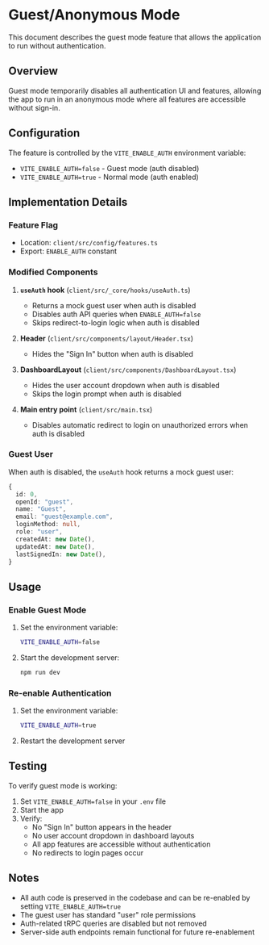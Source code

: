 # Guest/Anonymous Mode

This document describes the guest mode feature that allows the application to run without authentication.

## Overview

Guest mode temporarily disables all authentication UI and features, allowing the app to run in an anonymous mode where all features are accessible without sign-in.

## Configuration

The feature is controlled by the `VITE_ENABLE_AUTH` environment variable:

- `VITE_ENABLE_AUTH=false` - Guest mode (auth disabled)
- `VITE_ENABLE_AUTH=true` - Normal mode (auth enabled)

## Implementation Details

### Feature Flag

- Location: `client/src/config/features.ts`
- Export: `ENABLE_AUTH` constant

### Modified Components

1. **`useAuth` hook** (`client/src/_core/hooks/useAuth.ts`)
   - Returns a mock guest user when auth is disabled
   - Disables auth API queries when `ENABLE_AUTH=false`
   - Skips redirect-to-login logic when auth is disabled

2. **Header** (`client/src/components/layout/Header.tsx`)
   - Hides the "Sign In" button when auth is disabled

3. **DashboardLayout** (`client/src/components/DashboardLayout.tsx`)
   - Hides the user account dropdown when auth is disabled
   - Skips the login prompt when auth is disabled

4. **Main entry point** (`client/src/main.tsx`)
   - Disables automatic redirect to login on unauthorized errors when auth is disabled

### Guest User

When auth is disabled, the `useAuth` hook returns a mock guest user:

```typescript
{
  id: 0,
  openId: "guest",
  name: "Guest",
  email: "guest@example.com",
  loginMethod: null,
  role: "user",
  createdAt: new Date(),
  updatedAt: new Date(),
  lastSignedIn: new Date(),
}
```

## Usage

### Enable Guest Mode

1. Set the environment variable:
   ```bash
   VITE_ENABLE_AUTH=false
   ```

2. Start the development server:
   ```bash
   npm run dev
   ```

### Re-enable Authentication

1. Set the environment variable:
   ```bash
   VITE_ENABLE_AUTH=true
   ```

2. Restart the development server

## Testing

To verify guest mode is working:

1. Set `VITE_ENABLE_AUTH=false` in your `.env` file
2. Start the app
3. Verify:
   - No "Sign In" button appears in the header
   - No user account dropdown in dashboard layouts
   - All app features are accessible without authentication
   - No redirects to login pages occur

## Notes

- All auth code is preserved in the codebase and can be re-enabled by setting `VITE_ENABLE_AUTH=true`
- The guest user has standard "user" role permissions
- Auth-related tRPC queries are disabled but not removed
- Server-side auth endpoints remain functional for future re-enablement
